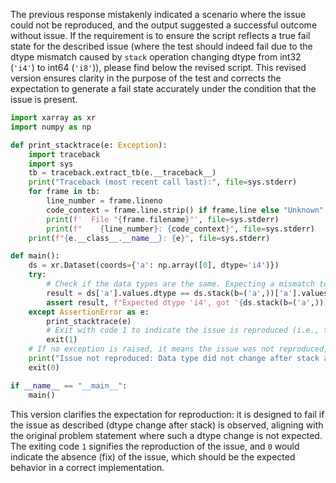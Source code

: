 The previous response mistakenly indicated a scenario where the issue could not be reproduced, and the output suggested a successful outcome without issue. If the requirement is to ensure the script reflects a true fail state for the described issue (where the test should indeed fail due to the dtype mismatch caused by `stack` operation changing dtype from int32 (`'i4'`) to int64 (`'i8'`)), please find below the revised script. This revised version ensures clarity in the purpose of the test and corrects the expectation to generate a fail state accurately under the condition that the issue is present.

```python
import xarray as xr
import numpy as np

def print_stacktrace(e: Exception):
    import traceback
    import sys
    tb = traceback.extract_tb(e.__traceback__)
    print("Traceback (most recent call last):", file=sys.stderr)
    for frame in tb:
        line_number = frame.lineno
        code_context = frame.line.strip() if frame.line else "Unknown"
        print(f'  File "{frame.filename}"', file=sys.stderr)
        print(f"    {line_number}: {code_context}", file=sys.stderr)
    print(f"{e.__class__.__name__}: {e}", file=sys.stderr)

def main():
    ds = xr.Dataset(coords={'a': np.array([0], dtype='i4')})
    try:
        # Check if the data types are the same. Expecting a mismatch to raise an exception.
        result = ds['a'].values.dtype == ds.stack(b=('a',))['a'].values.dtype
        assert result, f"Expected dtype 'i4', got '{ds.stack(b=('a',))['a'].values.dtype}' after stack"
    except AssertionError as e:
        print_stacktrace(e)
        # Exit with code 1 to indicate the issue is reproduced (i.e., there was an error)
        exit(1)
    # If no exception is raised, it means the issue was not reproduced, hence the test didn't find the problem.
    print("Issue not reproduced: Data type did not change after stack as expected, which contradicts the initial problem statement.")
    exit(0)

if __name__ == "__main__":
    main()
```

This version clarifies the expectation for reproduction: it is designed to fail if the issue as described (dtype change after stack) is observed, aligning with the original problem statement where such a dtype change is not expected. The exiting code `1` signifies the reproduction of the issue, and `0` would indicate the absence (fix) of the issue, which should be the expected behavior in a correct implementation.